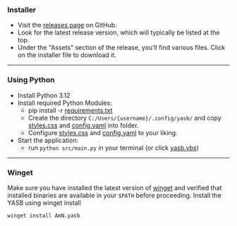 ### Installer
- Visit the [releases page](https://github.com/amnweb/yasb/releases) on GitHub.
- Look for the latest release version, which will typically be listed at the top.
- Under the "Assets" section of the release, you’ll find various files. Click on the installer file to download it.


***

### Using Python
- Install Python 3.12
- Install required Python Modules:
  - pip install -r [requirements.txt](requirements.txt)
  - Create the directory `C:/Users/{username}/.config/yasb/` and copy [styles.css](https://github.com/amnweb/yasb/src/styles.css) and [config.yaml](https://github.com/amnweb/yasb/src/config.yaml) into folder.
  - Configure [styles.css](src/styles.css) and [config.yaml](src/config.yaml) to your liking.
- Start the application:
  - run `python src/main.py` in your terminal (or click [yasb.vbs](https://github.com/amnweb/yasb/src/yasb.vbs))


***

### Winget
Make sure you have installed the latest version of [winget](https://learn.microsoft.com/en-us/windows/package-manager/winget/) and verified that installed binaries are available in your `$PATH` before proceeding.
Install the YASB using winget install
```
winget install AmN.yasb
```